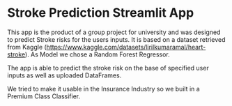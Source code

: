 # Stroke Prediction Streamlit App
This app is the product of a group project for university and was designed to predict Stroke risks for the users inputs.
It is based on a dataset retrieved from Kaggle (https://www.kaggle.com/datasets/lirilkumaramal/heart-stroke).
As Model we chose a Random Forest Regressor.

The app is able to predict the stroke risk on the base of specified user inputs as well as uploaded DataFrames.

We tried to make it usable in the Insurance Industry so we built in a Premium Class Classifier.
